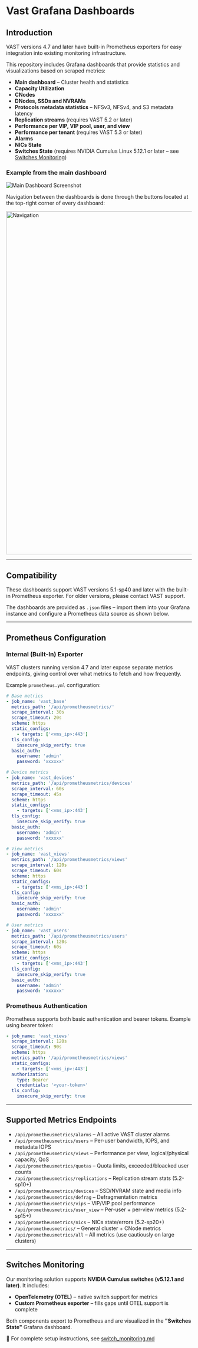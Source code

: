 # Vast Grafana Dashboards

## Introduction

VAST versions 4.7 and later have built-in Prometheus exporters for easy integration into existing monitoring infrastructure.

This repository includes Grafana dashboards that provide statistics and visualizations based on scraped metrics:

* **Main dashboard** – Cluster health and statistics
* **Capacity Utilization**
* **CNodes**
* **DNodes, SSDs and NVRAMs**
* **Protocols metadata statistics** – NFSv3, NFSv4, and S3 metadata latency
* **Replication streams** (requires VAST 5.2 or later)
* **Performance per VIP, VIP pool, user, and view**
* **Performance per tenant** (requires VAST 5.3 or later)
* **Alarms**
* **NICs State**
* **Switches State** (requires NVIDIA Cumulus Linux 5.12.1 or later – see [Switches Monitoring](#switches-monitoring))

### Example from the main dashboard

![Main Dashboard Screenshot](https://github.com/user-attachments/assets/68e5e41a-d39f-4d95-ae58-d919bcd4a33e)

Navigation between the dashboards is done through the buttons located at the top-right corner of every dashboard:

<img width="931" alt="Navigation" src="https://github.com/user-attachments/assets/924df197-3aef-45c3-b625-b1a35226ca73" />

---

## Compatibility

These dashboards support VAST versions 5.1-sp40 and later with the built-in Prometheus exporter. For older versions, please contact VAST support.

The dashboards are provided as `.json` files – import them into your Grafana instance and configure a Prometheus data source as shown below.

---

## Prometheus Configuration

### Internal (Built-In) Exporter

VAST clusters running version 4.7 and later expose separate metrics endpoints, giving control over what metrics to fetch and how frequently.

Example `prometheus.yml` configuration:

```yaml
# Base metrics
- job_name: 'vast_base'
  metrics_path: '/api/prometheusmetrics/'
  scrape_interval: 30s
  scrape_timeout: 20s
  scheme: https
  static_configs:
    - targets: ['<vms_ip>:443']
  tls_config:
    insecure_skip_verify: true
  basic_auth:
    username: 'admin'
    password: 'xxxxxx'

# Device metrics
- job_name: 'vast_devices'
  metrics_path: '/api/prometheusmetrics/devices'
  scrape_interval: 60s
  scrape_timeout: 45s
  scheme: https
  static_configs:
    - targets: ['<vms_ip>:443']
  tls_config:
    insecure_skip_verify: true
  basic_auth:
    username: 'admin'
    password: 'xxxxxx'

# View metrics
- job_name: 'vast_views'
  metrics_path: '/api/prometheusmetrics/views'
  scrape_interval: 120s
  scrape_timeout: 60s
  scheme: https
  static_configs:
    - targets: ['<vms_ip>:443']
  tls_config:
    insecure_skip_verify: true
  basic_auth:
    username: 'admin'
    password: 'xxxxxx'

# User metrics
- job_name: 'vast_users'
  metrics_path: '/api/prometheusmetrics/users'
  scrape_interval: 120s
  scrape_timeout: 60s
  scheme: https
  static_configs:
    - targets: ['<vms_ip>:443']
  tls_config:
    insecure_skip_verify: true
  basic_auth:
    username: 'admin'
    password: 'xxxxxx'
```

### Prometheus Authentication

Prometheus supports both basic authentication and bearer tokens. Example using bearer token:

```yaml
- job_name: 'vast_views'
  scrape_interval: 120s
  scrape_timeout: 90s
  scheme: https
  metrics_path: '/api/prometheusmetrics/views'
  static_configs:
    - targets: ['<vms_ip>:443']
  authorization:
    type: Bearer
    credentials: '<your-token>'
  tls_config:
    insecure_skip_verify: true
```

---

## Supported Metrics Endpoints

* `/api/prometheusmetrics/alarms` – All active VAST cluster alarms
* `/api/prometheusmetrics/users` – Per-user bandwidth, IOPS, and metadata IOPS
* `/api/prometheusmetrics/views` – Performance per view, logical/physical capacity, QoS
* `/api/prometheusmetrics/quotas` – Quota limits, exceeded/bloacked user counts
* `/api/prometheusmetrics/replications` – Replication stream stats (5.2-sp10+)
* `/api/prometheusmetrics/devices` – SSD/NVRAM state and media info
* `/api/prometheusmetrics/defrag` – Defragmentation metrics
* `/api/prometheusmetrics/vips` – VIP/VIP pool performance
* `/api/prometheusmetrics/user_view` – Per-user + per-view metrics (5.2-sp15+)
* `/api/prometheusmetrics/nics` – NICs state/errors (5.2-sp20+)
* `/api/prometheusmetrics/` – General cluster + CNode metrics
* `/api/prometheusmetrics/all` – All metrics (use cautiously on large clusters)

---

## Switches Monitoring

Our monitoring solution supports **NVIDIA Cumulus switches (v5.12.1 and later)**. It includes:

* **OpenTelemetry (OTEL)** – native switch support for metrics
* **Custom Prometheus exporter** – fills gaps until OTEL support is complete

Both components export to Prometheus and are visualized in the **"Switches State"** Grafana dashboard.

📄 For complete setup instructions, see [switch\_monitoring.md](../README.md)
